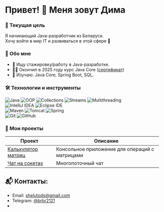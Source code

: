 # Привет! 👋 Меня зовут Дима 

### 🎯 Текущая цель
Я начинающий Java-разработчик из Беларуси.  
Хочу войти в мир IT и развиваться в этой сфере 💪

### 🚀 Обо мне 
- 🔎 Ищу стажировку/работу в Java-разработке.
- 👨‍🎓 Окончил в 2025 году курс Java Core ([сертификат](https://github.com/bnbn2121/Certificates/blob/main/Certificate%20Java%20Core%20IT-Academy.pdf))
- 🌱 Изучаю: Java Core, Spring Boot, SQL.  

### 🛠️ Технологии и инструменты  
![Java](https://img.shields.io/badge/Java-orange?logo=openjdk) ![OOP](https://img.shields.io/badge/OOP-blue) ![Collections](https://img.shields.io/badge/Collections-blue) ![Streams](https://img.shields.io/badge/Streams-blue) ![Multithreading](https://img.shields.io/badge/Multithreading-blue)  
![IntelliJ IDEA](https://img.shields.io/badge/IntelliJ_IDEA-black?logo=intellij-idea) ![Eclipse IDE](https://img.shields.io/badge/Eclipse-purple?logo=eclipse)  
![Maven](https://img.shields.io/badge/Maven-red?logo=apache-maven) ![Tomcat](https://img.shields.io/badge/Tomcat-yellow?logo=apache-tomcat) ![Spring](https://img.shields.io/badge/Spring-green?logo=spring)  
![Git](https://img.shields.io/badge/Git-333333?logo=git&color=e3ded3&labelColor=e3ded3) ![GitHub](https://img.shields.io/badge/GitHub-000000?logo=github&color=white&labelColor=white&logoColor=000000)

### 📂 Мои проекты  
| Проект | Описание |
|--------|----------|
| [Калькулятор матриц](ссылка) | Консольное приложение для операций с матрицами |
| [Чат на сокетах](ссылка) | Многопоточный чат |  

## 📬 Контакты:
- Email: shelutods@gmail.com
- Telegram: [@brbr2121](https://t.me/brbr2121)
- 
